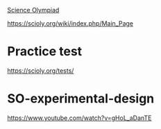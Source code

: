 [Science Olympiad](https://www.soinc.org)

https://scioly.org/wiki/index.php/Main_Page 

# Practice test
https://scioly.org/tests/


# SO-experimental-design

https://www.youtube.com/watch?v=gHoL_aDanTE 
